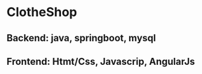 # ClotheShop
<h2>Backend: java, springboot, mysql</h2>
<h2>Frontend: Htmt/Css, Javascrip, AngularJs</h2>
